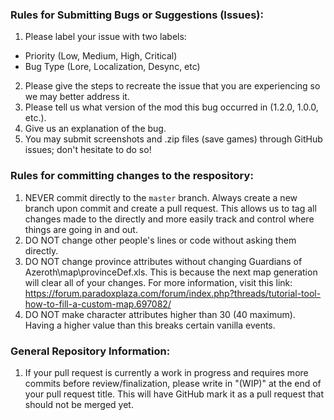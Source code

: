 ### Rules for Submitting Bugs or Suggestions (Issues):

1. Please label your issue with two labels: 
- Priority (Low, Medium, High, Critical)
- Bug Type (Lore, Localization, Desync, etc)
2. Please give the steps to recreate the issue that you are experiencing so we may better address it.
3. Please tell us what version of the mod this bug occurred in (1.2.0, 1.0.0, etc.).
4. Give us an explanation of the bug.
5. You may submit screenshots and .zip files (save games) through GitHub issues; don't hesitate to do so!

### Rules for committing changes to the respository:

1. NEVER commit directly to the `master` branch. Always create a new branch upon commit and create a pull request. This
allows us to tag all changes made to the directly and more easily track and control where things are going in and out.
2. DO NOT change other people's lines or code without asking them directly.
3. DO NOT change province attributes without changing Guardians of Azeroth\map\provinceDef.xls. This is because the next
map generation will clear all of your changes. For more information, visit this link:
        https://forum.paradoxplaza.com/forum/index.php?threads/tutorial-tool-how-to-fill-a-custom-map.697082/
4. DO NOT make character attributes higher than 30 (40 maximum). Having a higher value than this breaks certain vanilla
events.
        
### General Repository Information:

1. If your pull request is currently a work in progress and requires more commits before review/finalization, please write in "(WIP)" at the end of your pull request title. This will have GitHub mark it as a pull request that should not be merged yet.

